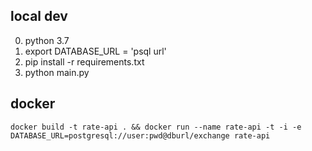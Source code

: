 ## local dev

0. python 3.7
0. export DATABASE_URL = 'psql url'
1. pip install -r requirements.txt
2. python main.py 


## docker

```
docker build -t rate-api . && docker run --name rate-api -t -i -e DATABASE_URL=postgresql://user:pwd@dburl/exchange rate-api 
```